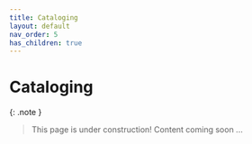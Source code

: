 ```yaml
---
title: Cataloging
layout: default
nav_order: 5
has_children: true
---
```


# Cataloging

{: .note }
> This page is under construction! 
> Content coming soon ...